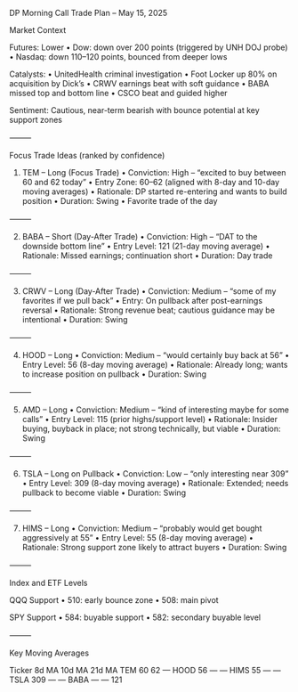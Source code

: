 DP Morning Call Trade Plan – May 15, 2025

Market Context

Futures: Lower
	•	Dow: down over 200 points (triggered by UNH DOJ probe)
	•	Nasdaq: down 110–120 points, bounced from deeper lows

Catalysts:
	•	UnitedHealth criminal investigation
	•	Foot Locker up 80% on acquisition by Dick’s
	•	CRWV earnings beat with soft guidance
	•	BABA missed top and bottom line
	•	CSCO beat and guided higher

Sentiment: Cautious, near-term bearish with bounce potential at key support zones

⸻

Focus Trade Ideas (ranked by confidence)

1. TEM – Long (Focus Trade)
	•	Conviction: High – “excited to buy between 60 and 62 today”
	•	Entry Zone: 60–62 (aligned with 8-day and 10-day moving averages)
	•	Rationale: DP started re-entering and wants to build position
	•	Duration: Swing
	•	Favorite trade of the day

⸻

2. BABA – Short (Day-After Trade)
	•	Conviction: High – “DAT to the downside bottom line”
	•	Entry Level: 121 (21-day moving average)
	•	Rationale: Missed earnings; continuation short
	•	Duration: Day trade

⸻

3. CRWV – Long (Day-After Trade)
	•	Conviction: Medium – “some of my favorites if we pull back”
	•	Entry: On pullback after post-earnings reversal
	•	Rationale: Strong revenue beat; cautious guidance may be intentional
	•	Duration: Swing

⸻

4. HOOD – Long
	•	Conviction: Medium – “would certainly buy back at 56”
	•	Entry Level: 56 (8-day moving average)
	•	Rationale: Already long; wants to increase position on pullback
	•	Duration: Swing

⸻

5. AMD – Long
	•	Conviction: Medium – “kind of interesting maybe for some calls”
	•	Entry Level: 115 (prior highs/support level)
	•	Rationale: Insider buying, buyback in place; not strong technically, but viable
	•	Duration: Swing

⸻

6. TSLA – Long on Pullback
	•	Conviction: Low – “only interesting near 309”
	•	Entry Level: 309 (8-day moving average)
	•	Rationale: Extended; needs pullback to become viable
	•	Duration: Swing

⸻

7. HIMS – Long
	•	Conviction: Medium – “probably would get bought aggressively at 55”
	•	Entry Level: 55 (8-day moving average)
	•	Rationale: Strong support zone likely to attract buyers
	•	Duration: Swing

⸻

Index and ETF Levels

QQQ Support
	•	510: early bounce zone
	•	508: main pivot

SPY Support
	•	584: buyable support
	•	582: secondary buyable level

⸻

Key Moving Averages

Ticker	8d MA	10d MA	21d MA
TEM	60	62	—
HOOD	56	—	—
HIMS	55	—	—
TSLA	309	—	—
BABA	—	—	121
